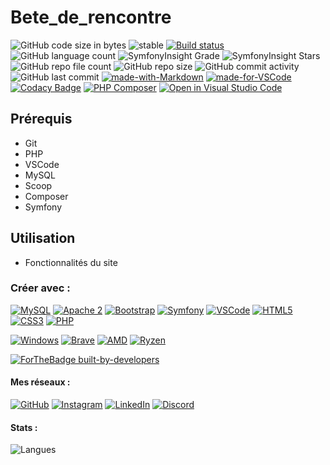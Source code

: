 # Bete_de_rencontre

![GitHub code size in bytes](https://img.shields.io/github/languages/code-size/RedOren28/Bete_de_rencontre)
![stable](https://img.shields.io/badge/stability-stable-brightgreen.svg)
[![Build status](https://ci.appveyor.com/api/projects/status/pvoiujbphmt4figl?svg=true)](https://ci.appveyor.com/project/RedOren28/bete-de-rencontre)
![GitHub language count](https://img.shields.io/github/languages/count/RedOren28/Bete_de_rencontre)
![SymfonyInsight Grade](https://img.shields.io/symfony/i/grade/fd4760f2-bfb1-49d2-ad1a-7b344465ecd2)
![SymfonyInsight Stars](https://img.shields.io/symfony/i/stars/fd4760f2-bfb1-49d2-ad1a-7b344465ecd2)
![GitHub repo file count](https://img.shields.io/github/directory-file-count/RedOren28/Bete_de_rencontre)
![GitHub repo size](https://img.shields.io/github/repo-size/RedOren28/Bete_de_rencontre)
![GitHub commit activity](https://img.shields.io/github/commit-activity/w/RedOren28/Bete_de_rencontre)
![GitHub last commit](https://img.shields.io/github/last-commit/RedOren28/Bete_de_rencontre)
[![made-with-Markdown](https://img.shields.io/badge/Made%20with-Markdown-1f425f.svg)](http://commonmark.org)
[![made-for-VSCode](https://img.shields.io/badge/Made%20for-VSCode-1f425f.svg)](https://code.visualstudio.com/)
[![Codacy Badge](https://app.codacy.com/project/badge/Grade/bd4194a94b4b49d3abc029bf78f7c4a0)](https://app.codacy.com/gh/RedOren28/Bete_de_rencontre/dashboard?utm_source=gh&utm_medium=referral&utm_content=&utm_campaign=Badge_grade)
[![PHP Composer](https://github.com/RedOren28/Bete_de_rencontre/actions/workflows/php.yml/badge.svg)](https://github.com/RedOren28/Bete_de_rencontre/actions/workflows/php.yml)
[![Open in Visual Studio Code](https://img.shields.io/static/v1?logo=visualstudiocode&label=&message=Open%20in%20Visual%20Studio%20Code&labelColor=2c2c32&color=007acc&logoColor=007acc)](https://open.vscode.dev/microsoft/Bete_de_rencontre)

## Prérequis

- Git
- PHP
- VSCode
- MySQL
- Scoop
- Composer
- Symfony

## Utilisation

- Fonctionnalités du site

### Créer avec :
<!-- ![Test](https://img.shields.io/badge/Tableau-E97627?style=for-the-badge&logo=Tableau&logoColor=white") -->

[![MySQL](https://img.shields.io/badge/MySQL-005C84?style=for-the-badge&logo=mysql&logoColor=white)](https://www.mysql.com/fr/)
[![Apache 2](https://img.shields.io/badge/Apache-D22128?style=for-the-badge&logo=Apache&logoColor=white)](https://httpd.apache.org/)
[![Bootstrap](https://img.shields.io/badge/Bootstrap-563D7C?style=for-the-badge&logo=bootstrap&logoColor=white)](https://getbootstrap.com/)
[![Symfony](https://img.shields.io/badge/Symfony-000000?style=for-the-badge&logo=Symfony&logoColor=white)](https://symfony.com/)
[![VSCode](https://img.shields.io/badge/VSCode-0078D4?style=for-the-badge&logo=visual%20studio%20code&logoColor=white)](https://code.visualstudio.com/)
[![HTML5](https://img.shields.io/badge/HTML5-E34F26?style=for-the-badge&logo=html5&logoColor=white)](https://www.w3schools.com/html/default.asp)
[![CSS3](https://img.shields.io/badge/CSS3-1572B6?style=for-the-badge&logo=css3&logoColor=white)](https://www.w3schools.com/css/default.asp)
[![PHP](https://img.shields.io/badge/PHP-777BB4?style=for-the-badge&logo=php&logoColor=white)](https://www.php.net/)

[![Windows](https://img.shields.io/badge/Windows-0078D6?style=for-the-badge&logo=windows&logoColor=white)](https://www.microsoft.com/fr-fr/windows?r=1)
[![Brave](https://img.shields.io/badge/Brave-FB542B?style=for-the-badge&logo=Brave&logoColor=white)](https://brave.com/fr/)
[![AMD](https://img.shields.io/badge/AMD%20Radeon_RX_5600_XT-ED1C24?style=for-the-badge&logo=amd&logoColor=white)](https://www.amd.com/fr)
[![Ryzen](https://img.shields.io/badge/AMD%20Ryzen_7_3700X-ED1C24?style=for-the-badge&logo=amd&logoColor=white)](https://www.amd.com/fr)

[![ForTheBadge built-by-developers](http://ForTheBadge.com/images/badges/built-by-developers.svg)](https://GitHub.com/RedOren28/)

#### Mes réseaux :

[![GitHub](https://img.shields.io/badge/GitHub-100000?style=for-the-badge&logo=github&logoColor=white)](https://GitHub.com/RedOren28/)
[![Instagram](https://img.shields.io/badge/Instagram-E4405F?style=for-the-badge&logo=instagram&logoColor=white)](https://www.instagram.com/clem.chvrr/?hl=fr)
[![LinkedIn](https://img.shields.io/badge/LinkedIn-0077B5?style=for-the-badge&logo=linkedin&logoColor=white)](https://www.linkedin.com/in/cl%C3%A9ment-chevrier/)
[![Discord](https://img.shields.io/badge/Discord-5865F2?style=for-the-badge&logo=discord&logoColor=white)](https://discordapp.com/users/527197181455761449)

#### Stats :

![Langues](https://github-readme-stats.vercel.app/api/top-langs/?username=RedOren28)
